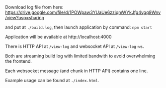 Download log file from here: https://drive.google.com/file/d/1POWpaw3YUaUe6zziqmWYkJfg4vgq9Wnv/view?usp=sharing

and put at `./build.log`, then launch application by command: `npm start`

Application will be available at http://localhost:4000

There is HTTP API at `/view-log` and websocket API at `/view-log-ws`.

Both are streaming build log with limited bandwith to avoid overwhelming the frontend.

Each websocket message (and chunk in HTTP API) contains one line.

Example usage can be found at `./index.html`.
